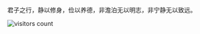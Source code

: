 君子之行，静以修身，俭以养德，非澹泊无以明志，非宁静无以致远。

<div align='left'>
  <img align='center' alt="visitors count" src="https://visitor-badge.glitch.me/badge?page_id=brickfrog.brickfrog">
</div>
<br/>
